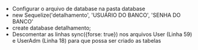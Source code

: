 - Configurar o arquivo de database na pasta database
- new Sequelize('detalhamento', 'USUÁRIO DO BANCO', 'SENHA DO BANCO'
- create database detalhamento;
- Descomentar as linhas sync({forse: true}) nos arquivos User (Linha 59) e UserAdm (Linha 18) para que possa ser criado as tabelas
  

